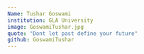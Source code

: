 ```yaml
---
Name: Tushar Goswami
institution: GLA University
image: GoswamiTushar.jpg 
quote: "Dont let past define your future"
github: GoswamiTushar
---
```

